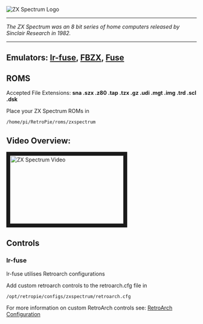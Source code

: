 ![ZX Spectrum Logo](http://vignette1.wikia.nocookie.net/vsrecommendedgames/images/a/a5/ZX_Spectrum_Logo.png/revision/latest/scale-to-width/640?cb=20150109101859)

***
_The ZX Spectrum was an 8 bit series of home computers released by Sinclair Research in 1982._

***

## Emulators: [lr-fuse](https://github.com/libretro/fuse-libretro), [FBZX](http://www.rastersoft.com/programas/fbzx.html), [Fuse](http://fuse-emulator.sourceforge.net/)

## ROMS

Accepted File Extensions: **sna .szx .z80 .tap .tzx .gz .udi .mgt .img .trd .scl .dsk**

Place your ZX Spectrum ROMs in
```
/home/pi/RetroPie/roms/zxspectrum
```

## Video Overview:
<a href="https://www.youtube.com/watch?v=_Rs20bAy-sY" target="_blank"><img src="https://i.ytimg.com/vi_webp/_Rs20bAy-sY/mqdefault.webp" 
alt="ZX Spectrum Video" width="300" height="180" border="10" /></a>

## Controls

### lr-fuse

lr-fuse utilises Retroarch configurations

Add custom retroarch controls to the retroarch.cfg file in
```shell
/opt/retropie/configs/zxspectrum/retroarch.cfg
```
For more information on custom RetroArch controls see: [RetroArch Configuration](https://github.com/petrockblog/RetroPie-Setup/wiki/RetroArch-Configuration)